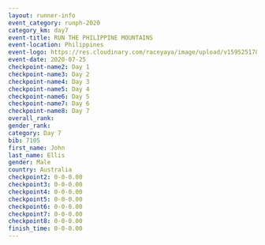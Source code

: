 ```yaml
--- 
layout: runner-info 
event_category: runph-2020 
category_km: day7
event-title: RUN THE PHILIPPINE MOUNTAINS 
event-location: Philippines 
event-logo: https://res.cloudinary.com/raceyaya/image/upload/v1595251780/logo/2020/Image_ds2u6w.jpg 
event-date: 2020-07-25 
checkpoint-name2: Day 1 
checkpoint-name3: Day 2
checkpoint-name4: Day 3
checkpoint-name5: Day 4
checkpoint-name6: Day 5
checkpoint-name7: Day 6
checkpoint-name8: Day 7
overall_rank: 
gender_rank: 
category: Day 7
bib: 7105
first_name: John
last_name: Ellis
gender: Male
country: Australia
checkpoint2: 0-0-0.00
checkpoint3: 0-0-0.00
checkpoint4: 0-0-0.00
checkpoint5: 0-0-0.00
checkpoint6: 0-0-0.00
checkpoint7: 0-0-0.00
checkpoint8: 0-0-0.00
finish_time: 0-0-0.00
--- 
```

